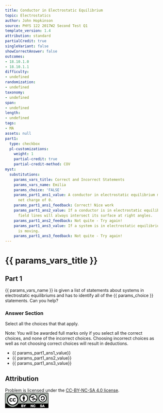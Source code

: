 ```yaml
---
title: Conductor in Electrostatic Equilibrium
topic: Electrostatics
author: John Hopkinson
source: PHYS 122 2017W2 Second Test Q1
template_version: 1.4
attribution: standard
partialCredit: true
singleVariant: false
showCorrectAnswer: false
outcomes:
- 18.10.1.0
- 18.10.1.1
difficulty:
- undefined
randomization:
- undefined
taxonomy:
- undefined
span:
- undefined
length:
- undefined
tags:
- MA
assets: null
part1:
  type: checkbox
  pl-customizations:
    weight: 1
    partial-credit: true
    partial-credit-method: COV
myst:
  substitutions:
    params_vars_title: Correct and Incorrect Statements
    params_vars_name: Emilia
    params_choice: 'FALSE'
    params_part1_ans1_value: A conductor in electrostatic equilibrium must have a
      net charge of 0.
    params_part1_ans1_feedback: Correct! Nice work
    params_part1_ans2_value: If a conductor is in electrostatic equilibrium, the electric
      field lines will always intersect its surface at right angles.
    params_part1_ans2_feedback: Not quite - Try again!
    params_part1_ans3_value: If a system is in electrostatic equilibrium, no charge
      is moving.
    params_part1_ans3_feedback: Not quite - Try again!
---
```

# {{ params_vars_title }}

## Part 1

{{ params_vars_name }} is given a list of statements about systems in electrostatic equilibriums and has to identify all of the  {{ params_choice }} statements. Can you help?

### Answer Section

Select all the choices that that apply.

Note: You will be awarded full marks only if you select all the correct choices, and none of the incorrect choices. Choosing incorrect choices as well as not choosing correct choices will result in deductions.

- {{ params_part1_ans1_value}}
- {{ params_part1_ans2_value}}
- {{ params_part1_ans3_value}}

## Attribution

Problem is licensed under the [CC-BY-NC-SA 4.0 license](https://creativecommons.org/licenses/by-nc-sa/4.0/).<br> ![The Creative Commons 4.0 license requiring attribution-BY, non-commercial-NC, and share-alike-SA license.](https://raw.githubusercontent.com/firasm/bits/master/by-nc-sa.png)